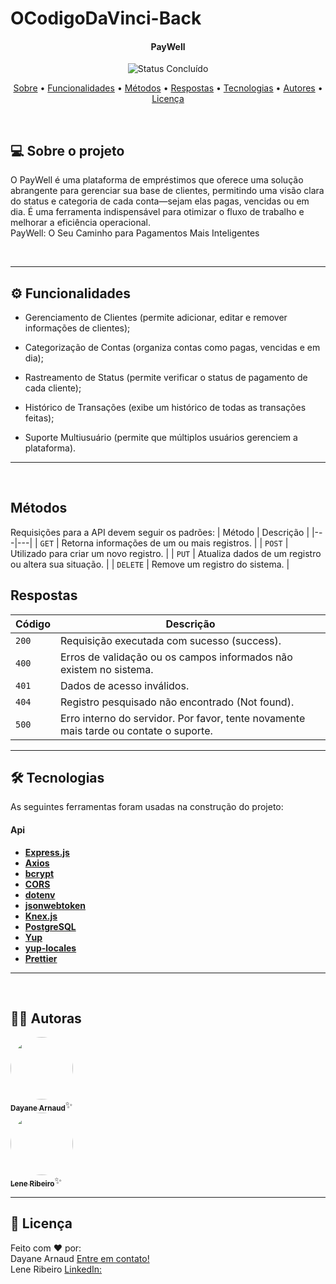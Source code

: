 # OCodigoDaVinci-Back

</p>
<h4 align="center"> 
	PayWell
</h4>

<p align="center">
	<img alt="Status Concluído" src="https://img.shields.io/badge/first_sprint-concluded-green">
</p>

<p align="center">
 <a href="#-sobre-o-projeto">Sobre</a> •
 <a href="#-funcionalidades">Funcionalidades</a> •
 <a href="#-metodos">Métodos</a> • 
  <a href="#-respostas">Respostas</a> • 
 <a href="#-tecnologias">Tecnologias</a> • 
 <a href="#-autora">Autores</a> • 
 <a href="#user-content--licença">Licença</a>
</p>

<br>

## 💻 Sobre o projeto

O PayWell é uma plataforma de empréstimos que oferece uma solução abrangente para gerenciar sua base de clientes, permitindo uma visão clara do status e categoria de cada conta—sejam elas pagas, vencidas ou em dia. É uma ferramenta indispensável para otimizar o fluxo de trabalho e melhorar a eficiência operacional. <br>
PayWell: O Seu Caminho para Pagamentos Mais Inteligentes

<br>

---

## ⚙️ Funcionalidades

- Gerenciamento de Clientes (permite adicionar, editar e remover informações de clientes);

- Categorização de Contas (organiza contas como pagas, vencidas e em dia);

- Rastreamento de Status (permite verificar o status de pagamento de cada cliente);

- Histórico de Transações (exibe um histórico de todas as transações feitas);

- Suporte Multiusuário (permite que múltiplos usuários gerenciem a plataforma).

---

<br>

## Métodos

Requisições para a API devem seguir os padrões:
| Método | Descrição |
|---|---|
| `GET` | Retorna informações de um ou mais registros. |
| `POST` | Utilizado para criar um novo registro. |
| `PUT` | Atualiza dados de um registro ou altera sua situação. |
| `DELETE` | Remove um registro do sistema. |

## Respostas

| Código | Descrição                                                                             |
| ------ | ------------------------------------------------------------------------------------- |
| `200`  | Requisição executada com sucesso (success).                                           |
| `400`  | Erros de validação ou os campos informados não existem no sistema.                    |
| `401`  | Dados de acesso inválidos.                                                            |
| `404`  | Registro pesquisado não encontrado (Not found).                                       |
| `500`  | Erro interno do servidor. Por favor, tente novamente mais tarde ou contate o suporte. |

---

## 🛠 Tecnologias

As seguintes ferramentas foram usadas na construção do projeto:

#### []()**Api**

- **[Express.js](https://expressjs.com/)**
- **[Axios](https://axios-http.com/)**
- **[bcrypt](https://www.npmjs.com/package/bcrypt)**
- **[CORS](https://developer.mozilla.org/en-US/docs/Web/HTTP/CORS)**
- **[dotenv](https://www.npmjs.com/package/dotenv)**
- **[jsonwebtoken](https://www.npmjs.com/package/jsonwebtoken)**
- **[Knex.js](http://knexjs.org/)**
- **[PostgreSQL](https://www.postgresql.org/)**
- **[Yup](https://www.npmjs.com/package/yup)**
- **[yup-locales](https://www.npmjs.com/package/yup)**
- **[Prettier](https://prettier.io/)**

---

<br>

## 🧙‍♀️ Autoras

<a href="https://www.linkedin.com/in/dayane-arnaud/">
 <img style="border-radius: 50%;" src="https://avatars.githubusercontent.com/u/122646943?v=4" width="100px;" alt=""/>
 <br />
 <sub><b>Dayane Arnaud</b></sub></a>✨</a>
 <br />

 <a href="https://www.linkedin.com/in/lene-ribeiro-desenvolvedora-full-stack/">
 <img style="border-radius: 50%;" src="https://avatars.githubusercontent.com/u/107501031?v=4" width="100px;" alt=""/>
 <br />
 <sub><b>Lene Ribeiro</b></sub></a>✨</a>
 <br />

---

## 📝 Licença

<!-- Este projeto esta sobe a licença [MIT](./LICENSE). -->

Feito com ❤️ por:
<br/>
Dayane Arnaud [Entre em contato!](https://wa.me/5548999932109)  
Lene Ribeiro [LinkedIn:](https://www.linkedin.com/in/lene-ribeiro-desenvolvedora-full-stack/)
